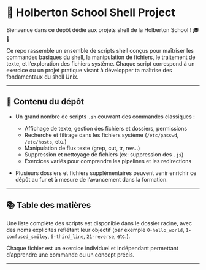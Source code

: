 # 🐚 Holberton School Shell Project

Bienvenue dans ce dépôt dédié aux projets shell de la Holberton School ! 🎓🐚

Ce repo rassemble un ensemble de scripts shell conçus pour maîtriser les commandes basiques du shell, la manipulation de fichiers, le traitement de texte, et l’exploration des fichiers système. Chaque script correspond à un exercice ou un projet pratique visant à développer ta maîtrise des fondamentaux du shell Unix.

---

## 📂 Contenu du dépôt

- Un grand nombre de scripts `.sh` couvrant des commandes classiques :  
  - Affichage de texte, gestion des fichiers et dossiers, permissions  
  - Recherche et filtrage dans les fichiers système (`/etc/passwd`, `/etc/hosts`, etc.)  
  - Manipulation de flux texte (grep, cut, tr, rev...)  
  - Suppression et nettoyage de fichiers (ex: suppression des `.js`)  
  - Exercices variés pour comprendre les pipelines et les redirections  

- Plusieurs dossiers et fichiers supplémentaires peuvent venir enrichir ce dépôt au fur et à mesure de l’avancement dans la formation.

---

## 📚 Table des matières

Une liste complète des scripts est disponible dans le dossier racine, avec des noms explicites reflétant leur objectif (par exemple `0-hello_world`, `1-confused_smiley`, `6-third_line`, `21-reverse`, etc.).

Chaque fichier est un exercice individuel et indépendant permettant d’apprendre une commande ou un concept précis.

---
